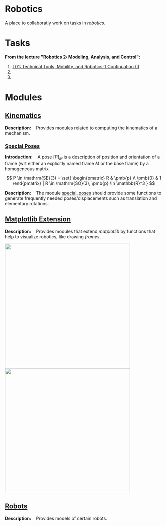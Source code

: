 # Robotics
A place to collaboratly work on tasks in *robotics*.

# Tasks
**From the lecture "Robotics 2: Modeling, Analysis, and Control":**
1. [T01: Technical Tools, Mobility, and Robotics-1 Continuation (I)](t01)
2. 
3. 

# Modules
## [Kinematics](my_modules/kinematics)
**Description:**    Provides modules related to computing the kinematics of a mechanism.
### [Special Poses](my_modules/kinematics/special_poses.py)
**Introduction:**    A pose $[ P ]_M$ is a description of position and orientation of a frame 
(wrt either an explicitly named frame $M$ or the base frame) by a homogeneous matrix

$$
P \in \mathrm{SE}(3) = \set{ \begin{pmatrix}
R & \pmb{p} \\
\pmb{0} & 1
\end{pmatrix} | R \in \mathrm{SO}(3), \pmb{p} \in \mathbb{R}^3 }
$$

**Description:**    The module [special_poses](my_modules/kinematics/special_poses.py) should provide some functions to generate frequently
needed poses/displacements such as translation and elementary rotations.

## [Matplotlib Extension](my_modules/matplotlib_extension)
**Description:**    Provides modules that extend *matplotlib* by functions that help to visualize robotics, like drawing *frames*.

<img src="https://user-images.githubusercontent.com/131150356/235358285-dab050c2-337d-4ed4-b071-05c5be95ef36.png" width="400" /> <img src="https://user-images.githubusercontent.com/131150356/235358277-78570cff-590c-40c6-8009-0542893edc00.png" width="400" />

## [Robots](my_modules/robots)
**Description:**    Provides models of certain robots.
